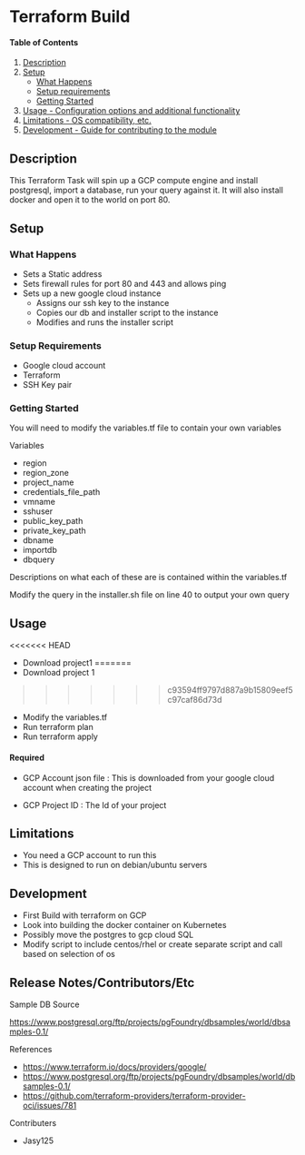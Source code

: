 # Terraform Build

#### Table of Contents

1. [Description](#description)
2. [Setup](#setup)
    * [What Happens](#what-happens)
    * [Setup requirements](#setup-requirements)
    * [Getting Started](#getting-started)
3. [Usage - Configuration options and additional functionality](#usage)
4. [Limitations - OS compatibility, etc.](#limitations)
5. [Development - Guide for contributing to the module](#development)

## Description

This Terraform Task will spin up a GCP compute engine and install postgresql, import a database, run your query against it. It will also install docker and open it to the world on port 80.

## Setup

### What Happens

* Sets a Static address
* Sets firewall rules for port 80 and 443 and allows ping
* Sets up a new google cloud instance
  - Assigns our ssh key to the instance
  - Copies our db and installer script to the instance
  - Modifies and runs the installer script

### Setup Requirements

* Google cloud account
* Terraform
* SSH Key pair

### Getting Started

You will need to modify the variables.tf file to contain your own variables

Variables 
  - region
  - region_zone
  - project_name
  - credentials_file_path
  - vmname
  - sshuser
  - public_key_path
  - private_key_path
  - dbname
  - importdb
  - dbquery

  Descriptions on what each of these are is contained within the variables.tf

Modify the query in the installer.sh file on line 40 to output your own query

## Usage

<<<<<<< HEAD
  - Download project1 
=======
  - Download project 1 
>>>>>>> c93594ff9797d887a9b15809eef5c97caf86d73d
  - Modify the variables.tf 
  - Run terraform plan
  - Run terraform apply

#### Required

* GCP Account json file : This is downloaded from your google cloud account when creating the project

* GCP Project ID : The Id of your project

## Limitations

- You need a GCP account to run this
- This is designed to run on debian/ubuntu servers

## Development

* First Build with terraform on GCP
* Look into building the docker container on Kubernetes
* Possibly move the postgres to gcp cloud SQL
* Modify script to include centos/rhel or create separate script and call based on selection of os

## Release Notes/Contributors/Etc

Sample DB Source

https://www.postgresql.org/ftp/projects/pgFoundry/dbsamples/world/dbsamples-0.1/

References

* https://www.terraform.io/docs/providers/google/
* https://www.postgresql.org/ftp/projects/pgFoundry/dbsamples/world/dbsamples-0.1/
* https://github.com/terraform-providers/terraform-provider-oci/issues/781

Contributers 

   - Jasy125
